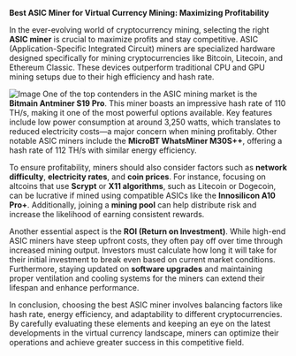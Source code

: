**Best ASIC Miner for Virtual Currency Mining: Maximizing Profitability**

In the ever-evolving world of cryptocurrency mining, selecting the right **ASIC miner** is crucial to maximize profits and stay competitive. ASIC (Application-Specific Integrated Circuit) miners are specialized hardware designed specifically for mining cryptocurrencies like Bitcoin, Litecoin, and Ethereum Classic. These devices outperform traditional CPU and GPU mining setups due to their high efficiency and hash rate.


![Image](https://github.com/user-attachments/assets/31692037-0104-4703-abd1-696b6a7dd41b)
One of the top contenders in the ASIC mining market is the **Bitmain Antminer S19 Pro**. This miner boasts an impressive hash rate of 110 TH/s, making it one of the most powerful options available. Key features include low power consumption at around 3,250 watts, which translates to reduced electricity costs—a major concern when mining profitably. Other notable ASIC miners include the **MicroBT WhatsMiner M30S++**, offering a hash rate of 112 TH/s with similar energy efficiency.

To ensure profitability, miners should also consider factors such as **network difficulty**, **electricity rates**, and **coin prices**. For instance, focusing on altcoins that use **Scrypt** or **X11 algorithms**, such as Litecoin or Dogecoin, can be lucrative if mined using compatible ASICs like the **Innosilicon A10 Pro+**. Additionally, joining a **mining pool** can help distribute risk and increase the likelihood of earning consistent rewards.

Another essential aspect is the **ROI (Return on Investment)**. While high-end ASIC miners have steep upfront costs, they often pay off over time through increased mining output. Investors must calculate how long it will take for their initial investment to break even based on current market conditions. Furthermore, staying updated on **software upgrades** and maintaining proper ventilation and cooling systems for the miners can extend their lifespan and enhance performance.

In conclusion, choosing the best ASIC miner involves balancing factors like hash rate, energy efficiency, and adaptability to different cryptocurrencies. By carefully evaluating these elements and keeping an eye on the latest developments in the virtual currency landscape, miners can optimize their operations and achieve greater success in this competitive field.